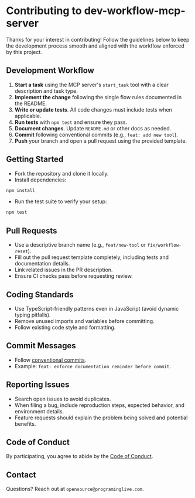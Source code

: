 # Contributing to dev-workflow-mcp-server

Thanks for your interest in contributing! Follow the guidelines below to keep the development process smooth and aligned with the workflow enforced by this project.

## Development Workflow

1. **Start a task** using the MCP server's `start_task` tool with a clear description and task type.
2. **Implement the change** following the single flow rules documented in the README.
3. **Write or update tests**. All code changes must include tests when applicable.
4. **Run tests** with `npm test` and ensure they pass.
5. **Document changes**. Update `README.md` or other docs as needed.
6. **Commit** following conventional commits (e.g., `feat: add new tool`).
7. **Push** your branch and open a pull request using the provided template.

## Getting Started

- Fork the repository and clone it locally.
- Install dependencies:

```bash
npm install
```

- Run the test suite to verify your setup:

```bash
npm test
```

## Pull Requests

- Use a descriptive branch name (e.g., `feat/new-tool` or `fix/workflow-reset`).
- Fill out the pull request template completely, including tests and documentation details.
- Link related issues in the PR description.
- Ensure CI checks pass before requesting review.

## Coding Standards

- Use TypeScript-friendly patterns even in JavaScript (avoid dynamic typing pitfalls).
- Remove unused imports and variables before committing.
- Follow existing code style and formatting.

## Commit Messages

- Follow [conventional commits](https://www.conventionalcommits.org/en/v1.0.0/).
- Example: `feat: enforce documentation reminder before commit`.

## Reporting Issues

- Search open issues to avoid duplicates.
- When filing a bug, include reproduction steps, expected behavior, and environment details.
- Feature requests should explain the problem being solved and potential benefits.

## Code of Conduct

By participating, you agree to abide by the [Code of Conduct](./CODE_OF_CONDUCT.md).

## Contact

Questions? Reach out at `opensource@programinglive.com`.

